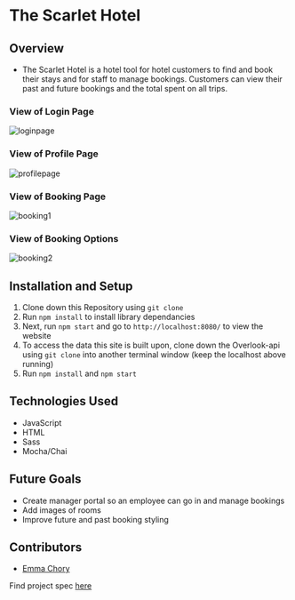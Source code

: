 # The Scarlet Hotel

## Overview
- The Scarlet Hotel is a hotel tool for hotel customers to find and book their stays and for staff to manage bookings. Customers can view their past and future bookings and the total spent on all trips.

### View of Login Page
![loginpage](https://user-images.githubusercontent.com/81824035/150036491-ed7d795c-c6d4-4d70-8376-6d81b4a06b76.png)

### View of Profile Page
![profilepage](https://user-images.githubusercontent.com/81824035/150036847-ac696793-2aa7-4942-87ad-dd55d9a14ba3.png)

### View of Booking Page
![booking1](https://user-images.githubusercontent.com/81824035/150036916-308256bc-6777-4317-bee2-a2f553a8c331.png)

### View of Booking Options
![booking2](https://user-images.githubusercontent.com/81824035/150037048-a941d09d-b2c2-4d71-be51-014216e61348.png)


## Installation and Setup
1. Clone down this Repository using `git clone`
2. Run `npm install` to install library dependancies
3. Next, run `npm start` and go to `http://localhost:8080/` to view the website
4. To access the data this site is built upon, clone down the Overlook-api using `git clone` into another terminal window (keep the localhost above running)
5. Run `npm install` and `npm start`

## Technologies Used
- JavaScript
- HTML
- Sass
- Mocha/Chai 

## Future Goals
- Create manager portal so an employee can go in and manage bookings
- Add images of rooms
- Improve future and past booking styling 

## Contributors
- [Emma Chory](https://github.com/Echory)

Find project spec [here](https://frontend.turing.edu/projects/overlook.html)

